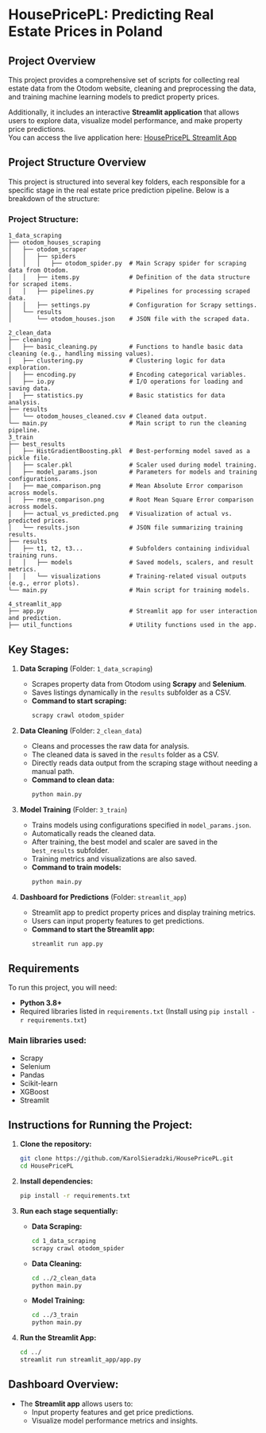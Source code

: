 # HousePricePL: Predicting Real Estate Prices in Poland


## Project Overview  
This project provides a comprehensive set of scripts for collecting real estate data from the Otodom website, cleaning and preprocessing the data, and training machine learning models to predict property prices.

Additionally, it includes an interactive **Streamlit application** that allows users to explore data, visualize model performance, and make property price predictions.  
You can access the live application here: [HousePricePL Streamlit App](https://housepricepl.streamlit.app/)


## Project Structure Overview
This project is structured into several key folders, each responsible for a specific stage in the real estate price prediction pipeline. Below is a breakdown of the structure:

### **Project Structure:**
```
1_data_scraping
├── otodom_houses_scraping
│   ├── otodom_scraper
│   │   ├── spiders
│   │   │   ├── otodom_spider.py  # Main Scrapy spider for scraping data from Otodom.
│   │   ├── items.py              # Definition of the data structure for scraped items.
│   │   ├── pipelines.py          # Pipelines for processing scraped data.
│   │   ├── settings.py           # Configuration for Scrapy settings.
│   └── results
│       └── otodom_houses.json    # JSON file with the scraped data.

2_clean_data
├── cleaning
│   ├── basic_cleaning.py         # Functions to handle basic data cleaning (e.g., handling missing values).
│   ├── clustering.py             # Clustering logic for data exploration.
│   ├── encoding.py               # Encoding categorical variables.
│   ├── io.py                     # I/O operations for loading and saving data.
│   ├── statistics.py             # Basic statistics for data analysis.
├── results
│   └── otodom_houses_cleaned.csv # Cleaned data output.
└── main.py                       # Main script to run the cleaning pipeline.
3_train
├── best_results
│   ├── HistGradientBoosting.pkl  # Best-performing model saved as a pickle file.
│   ├── scaler.pkl                # Scaler used during model training.
│   ├── model_params.json         # Parameters for models and training configurations.
│   ├── mae_comparison.png        # Mean Absolute Error comparison across models.
│   ├── rmse_comparison.png       # Root Mean Square Error comparison across models.
│   ├── actual_vs_predicted.png   # Visualization of actual vs. predicted prices.
│   └── results.json              # JSON file summarizing training results.
├── results
│   ├── t1, t2, t3...             # Subfolders containing individual training runs.
│   │   ├── models                # Saved models, scalers, and result metrics.
│   │   └── visualizations        # Training-related visual outputs (e.g., error plots).
└── main.py                       # Main script for training models.

4_streamlit_app
├── app.py                        # Streamlit app for user interaction and prediction.
├── util_functions                # Utility functions used in the app.
```

## **Key Stages:**

1. **Data Scraping** (Folder: `1_data_scraping`)
   - Scrapes property data from Otodom using **Scrapy** and **Selenium**.
   - Saves listings dynamically in the `results` subfolder as a CSV.
   - **Command to start scraping:**
     ```bash
     scrapy crawl otodom_spider
     ```

2. **Data Cleaning** (Folder: `2_clean_data`)
   - Cleans and processes the raw data for analysis.
   - The cleaned data is saved in the `results` folder as a CSV.
   - Directly reads data output from the scraping stage without needing a manual path.
   - **Command to clean data:**
     ```bash
     python main.py
     ```

3. **Model Training** (Folder: `3_train`)
   - Trains models using configurations specified in `model_params.json`.
   - Automatically reads the cleaned data.
   - After training, the best model and scaler are saved in the `best_results` subfolder.
   - Training metrics and visualizations are also saved.
   - **Command to train models:**
     ```bash
     python main.py
     ```

4. **Dashboard for Predictions** (Folder: `streamlit_app`)
   - Streamlit app to predict property prices and display training metrics.
   - Users can input property features to get predictions.
   - **Command to start the Streamlit app:**
     ```bash
     streamlit run app.py
     ```

## **Requirements**
To run this project, you will need:

- **Python 3.8+**
- Required libraries listed in `requirements.txt` (Install using `pip install -r requirements.txt`)

### **Main libraries used:**
- Scrapy
- Selenium
- Pandas
- Scikit-learn
- XGBoost
- Streamlit

## **Instructions for Running the Project:**

1. **Clone the repository:**
   ```bash
   git clone https://github.com/KarolSieradzki/HousePricePL.git
   cd HousePricePL
   ```

2. **Install dependencies:**
   ```bash
   pip install -r requirements.txt
   ```

3. **Run each stage sequentially:**
   - **Data Scraping:**
     ```bash
     cd 1_data_scraping
     scrapy crawl otodom_spider
     ```

   - **Data Cleaning:**
     ```bash
     cd ../2_clean_data
     python main.py
     ```

   - **Model Training:**
     ```bash
     cd ../3_train
     python main.py
     ```

4. **Run the Streamlit App:**
   ```bash
   cd ../
   streamlit run streamlit_app/app.py
   ```

## **Dashboard Overview:**
- The **Streamlit app** allows users to:
  - Input property features and get price predictions.
  - Visualize model performance metrics and insights.
